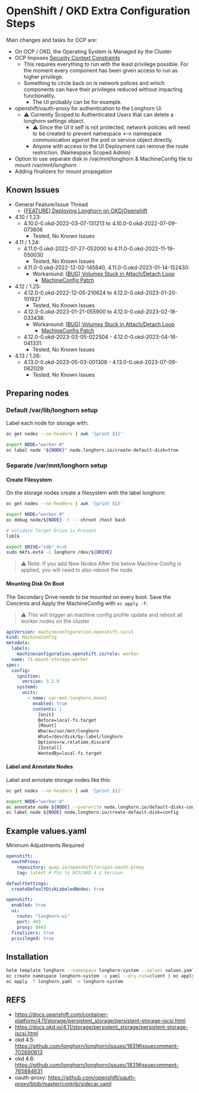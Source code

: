 # OpenShift / OKD Extra Configuration Steps

Main changes and tasks for OCP are:

- On OCP / OKD, the Operating System is Managed by the Cluster
- OCP Imposes [Security Context Constraints](https://docs.openshift.com/container-platform/4.11/authentication/managing-security-context-constraints.html)
  - This requires everything to run with the least privilege possible. For the moment every component has been given access to run as higher privilege.
  - Something to circle back on is network polices and which components can have their privileges reduced without impacting functionality.
    - The UI probably can be for example.
- openshift/oauth-proxy for authentication to the Longhorn Ui
  - **⚠️** Currently Scoped to Authenticated Users that can delete a longhorn settings object.
    - **⚠️** Since the UI it self is not protected, network policies will need to be created to prevent namespace <--> namespace communication against the pod or service object directly.
    - Anyone with access to the UI Deployment can remove the route restriction. (Namespace Scoped Admin)
- Option to use separate disk in /var/mnt/longhorn & MachineConfig file to mount /var/mnt/longhorn
- Adding finalizers for mount propagation

## Known Issues

- General Feature/Issue Thread
  - [[FEATURE] Deploying Longhorn on OKD/Openshift](https://github.com/longhorn/longhorn/issues/1831)
- 4.10 / 1.23:
  - 4.10.0-0.okd-2022-03-07-131213 to 4.10.0-0.okd-2022-07-09-073606
    - Tested, No Known Issues
- 4.11 / 1.24:
  - 4.11.0-0.okd-2022-07-27-052000 to 4.11.0-0.okd-2022-11-19-050030
    - Tested, No Known Issues
  - 4.11.0-0.okd-2022-12-02-145640, 4.11.0-0.okd-2023-01-14-152430:
    - Workaround: [[BUG] Volumes Stuck in Attach/Detach Loop](https://github.com/longhorn/longhorn/issues/4988)
      - [MachineConfig Patch](https://github.com/longhorn/longhorn/issues/4988#issuecomment-1345676772)
- 4.12 / 1.25:
  - 4.12.0-0.okd-2022-12-05-210624 to 4.12.0-0.okd-2023-01-20-101927
    - Tested, No Known Issues
  - 4.12.0-0.okd-2023-01-21-055900 to 4.12.0-0.okd-2023-02-18-033438:
    - Workaround: [[BUG] Volumes Stuck in Attach/Detach Loop](https://github.com/longhorn/longhorn/issues/4988)
      - [MachineConfig Patch](https://github.com/longhorn/longhorn/issues/4988#issuecomment-1345676772)
  - 4.12.0-0.okd-2023-03-05-022504 - 4.12.0-0.okd-2023-04-16-041331:
    - Tested, No Known Issues
- 4.13 / 1.26:
  - 4.13.0-0.okd-2023-05-03-001308 - 4.13.0-0.okd-2023-07-09-062029:
    - Tested, No Known Issues

## Preparing nodes

### Default /var/lib/longhorn setup

Label each node for storage with:

```bash
oc get nodes --no-headers | awk '{print $1}'

export NODE="worker-0"
oc label node "${NODE}" node.longhorn.io/create-default-disk=true
```

### Separate /var/mnt/longhorn setup

#### Create Filesystem

On the storage nodes create a filesystem with the label longhorn:

```bash
oc get nodes --no-headers | awk '{print $1}'

export NODE="worker-0"
oc debug node/${NODE} -t -- chroot /host bash

# Validate Target Drive is Present
lsblk

export DRIVE="sdb" #vdb
sudo mkfs.ext4 -L longhorn /dev/${DRIVE}
```

> ⚠️ Note: If you add New Nodes After the below Machine Config is applied, you will need to also reboot the node.

#### Mounting Disk On Boot

The Secondary Drive needs to be mounted on every boot. Save the Concents and Apply the MachineConfig with `oc apply -f`:

> ⚠️ This will trigger an machine config profile update and reboot all worker nodes on the cluster

```yaml
apiVersion: machineconfiguration.openshift.io/v1
kind: MachineConfig
metadata:
  labels:
    machineconfiguration.openshift.io/role: worker
  name: 71-mount-storage-worker
spec:
  config:
    ignition:
      version: 3.2.0
    systemd:
      units:
        - name: var-mnt-longhorn.mount
          enabled: true
          contents: |
            [Unit]
            Before=local-fs.target
            [Mount]
            Where=/var/mnt/longhorn
            What=/dev/disk/by-label/longhorn
            Options=rw,relatime,discard
            [Install]
            WantedBy=local-fs.target
```

#### Label and Annotate Nodes

Label and annotate storage nodes like this:

```bash
oc get nodes --no-headers | awk '{print $1}'

export NODE="worker-0"
oc annotate node ${NODE} --overwrite node.longhorn.io/default-disks-config='[{"path":"/var/mnt/longhorn","allowScheduling":true}]'
oc label node ${NODE} node.longhorn.io/create-default-disk=config
```

## Example values.yaml

Minimum Adjustments Required

```yaml
openshift:
  oauthProxy:
    repository: quay.io/openshift/origin-oauth-proxy
    tag: latest # Pin to OCP/OKD 4.X Version

defaultSettings:
  createDefaultDiskLabeledNodes: true

openshift:
  enabled: true
  ui:
    route: "longhorn-ui"
    port: 443
    proxy: 8443
  finalizers: true
  privileged: true
```

## Installation

```bash
helm template longhorn --namespace longhorn-system --values values.yaml --no-hooks  > longhorn.yaml
oc create namespace longhorn-system -o yaml --dry-run=client | oc apply -f -
oc apply -f longhorn.yaml -n longhorn-system
```

## REFS

- <https://docs.openshift.com/container-platform/4.11/storage/persistent_storage/persistent-storage-iscsi.html>
- <https://docs.okd.io/4.11/storage/persistent_storage/persistent-storage-iscsi.html>
- okd 4.5: <https://github.com/longhorn/longhorn/issues/1831#issuecomment-702690613>
- okd 4.6: <https://github.com/longhorn/longhorn/issues/1831#issuecomment-765884631>
- oauth-proxy: <https://github.com/openshift/oauth-proxy/blob/master/contrib/sidecar.yaml>
